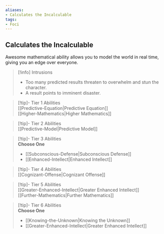 ```yaml
---
aliases:
- Calculates the Incalculable
tags:
- Foci
---
```


  
## Calculates the Incalculable  
Awesome mathematical ability allows you to model the world in real time, giving you an edge over everyone.  

>[!info] Intrusions  
>- Too many predicted results threaten to overwhelm and stun the character.  
>- A result points to imminent disaster.  


>[!tip]- Tier 1 Abilities  
> [[Predictive-Equation|Predictive Equation]]  
> [[Higher-Mathematics|Higher Mathematics]]  


>[!tip]- Tier 2 Abilities  
> [[Predictive-Model|Predictive Model]]  


>[!tip]- Tier 3 Abilities  
> **Choose One**  
>- [[Subconscious-Defense|Subconscious Defense]]  
>- [[Enhanced-Intellect|Enhanced Intellect]]  


>[!tip]- Tier 4 Abilities  
> [[Cognizant-Offense|Cognizant Offense]]  


>[!tip]- Tier 5 Abilities  
> [[Greater-Enhanced-Intellect|Greater Enhanced Intellect]]  
> [[Further-Mathematics|Further Mathematics]]  


>[!tip]- Tier 6 Abilities  
> **Choose One**  
>- [[Knowing-the-Unknown|Knowing the Unknown]]  
>- [[Greater-Enhanced-Intellect|Greater Enhanced Intellect]]
